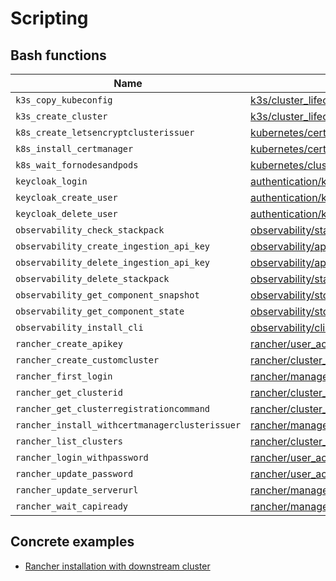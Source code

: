 # Scripting

## Bash functions

Name                                           | Source
-----------------------------------------------|-----------------------------------------------------------------------------
`k3s_copy_kubeconfig`                          | [k3s/cluster_lifecycle.sh](k3s/cluster_lifecycle.sh)
`k3s_create_cluster`                           | [k3s/cluster_lifecycle.sh](k3s/cluster_lifecycle.sh)
`k8s_create_letsencryptclusterissuer`          | [kubernetes/certificate_management.sh](kubernetes/certificate_management.sh)
`k8s_install_certmanager`                      | [kubernetes/certificate_management.sh](kubernetes/certificate_management.sh)
`k8s_wait_fornodesandpods`                     | [kubernetes/cluster_status.sh](kubernetes/cluster_status.sh)
`keycloak_login`                               | [authentication/keycloak.sh](authentication/keycloak.sh)
`keycloak_create_user`                         | [authentication/keycloak.sh](authentication/keycloak.sh)
`keycloak_delete_user`                         | [authentication/keycloak.sh](authentication/keycloak.sh)
`observability_check_stackpack`                | [observability/stackpack.sh](observability/stackpack.sh)
`observability_create_ingestion_api_key`       | [observability/api_key.sh](observability/api_key.sh)
`observability_delete_ingestion_api_key`       | [observability/api_key.sh](observability/api_key.sh)
`observability_delete_stackpack`               | [observability/stackpack.sh](observability/stackpack.sh)
`observability_get_component_snapshot`         | [observability/stql.sh](observability/stql.sh)
`observability_get_component_state`            | [observability/stql.sh](observability/stql.sh)
`observability_install_cli`                    | [observability/cli.sh](observability/cli.sh)
`rancher_create_apikey`                        | [rancher/user_actions.sh](rancher/user_actions.sh)
`rancher_create_customcluster`                 | [rancher/cluster_actions.sh](rancher/cluster_actions.sh)
`rancher_first_login`                          | [rancher/manager_lifecycle.sh](rancher/manager_lifecycle.sh)
`rancher_get_clusterid`                        | [rancher/cluster_actions.sh](rancher/cluster_actions.sh)
`rancher_get_clusterregistrationcommand`       | [rancher/cluster_actions.sh](rancher/cluster_actions.sh)
`rancher_install_withcertmanagerclusterissuer` | [rancher/manager_lifecycle.sh](rancher/manager_lifecycle.sh)
`rancher_list_clusters`                        | [rancher/cluster_actions.sh](rancher/cluster_actions.sh)
`rancher_login_withpassword`                   | [rancher/user_actions.sh](rancher/user_actions.sh)
`rancher_update_password`                      | [rancher/user_actions.sh](rancher/user_actions.sh)
`rancher_update_serverurl`                     | [rancher/manager_settings.sh](rancher/manager_settings.sh)
`rancher_wait_capiready`                       | [rancher/manager_lifecycle.sh](rancher/manager_lifecycle.sh)

## Concrete examples

- [Rancher installation with downstream cluster](../samples/scripting/rancher_installation.sh)
